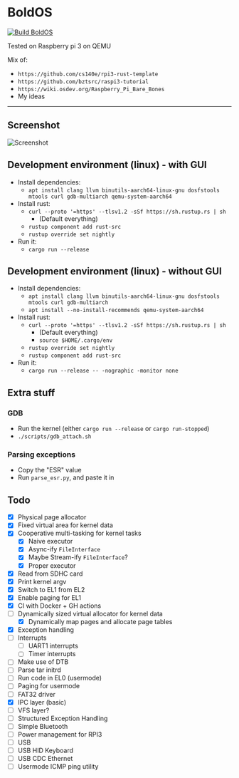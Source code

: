 # BoldOS

[![Build BoldOS](https://github.com/Wazzaps/bold/actions/workflows/build.yml/badge.svg?branch=temp%2Fhacky_code)](https://github.com/Wazzaps/bold/actions/workflows/build.yml)

Tested on Raspberry pi 3 on QEMU

Mix of:

- `https://github.com/cs140e/rpi3-rust-template`
- `https://github.com/bztsrc/raspi3-tutorial`
- `https://wiki.osdev.org/Raspberry_Pi_Bare_Bones`
- My ideas
---

## Screenshot

![Screenshot](https://i.ibb.co/93HxpHW/Screenshot-from-2021-08-12-22-43-25.png)

## Development environment (linux) - with GUI

- Install dependencies:
  - `apt install clang llvm binutils-aarch64-linux-gnu dosfstools mtools curl gdb-multiarch qemu-system-aarch64`
- Install rust:
  - `curl --proto '=https' --tlsv1.2 -sSf https://sh.rustup.rs | sh`
    - (Default everything)
  - `rustup component add rust-src`
  - `rustup override set nightly`
- Run it:
  - `cargo run --release`

## Development environment (linux) - without GUI

- Install dependencies:
  - `apt install clang llvm binutils-aarch64-linux-gnu dosfstools mtools curl gdb-multiarch`
  - `apt install --no-install-recommends qemu-system-aarch64`
- Install rust:
  - `curl --proto '=https' --tlsv1.2 -sSf https://sh.rustup.rs | sh`
    - (Default everything)
    - `source $HOME/.cargo/env`
  - `rustup override set nightly`
  - `rustup component add rust-src`
- Run it:
  - `cargo run --release -- -nographic -monitor none`

## Extra stuff

### GDB

- Run the kernel (either `cargo run --release` or `cargo run-stopped`)
- `./scripts/gdb_attach.sh`

### Parsing exceptions

- Copy the "ESR" value
- Run `parse_esr.py`, and paste it in

## Todo

- [x] Physical page allocator
- [x] Fixed virtual area for kernel data
- [x] Cooperative multi-tasking for kernel tasks
    - [x] Naive executor
    - [x] Async-ify `FileInterface`
    - [x] Maybe Stream-ify `FileInterface`?
    - [x] Proper executor
- [x] Read from SDHC card
- [x] Print kernel argv
- [x] Switch to EL1 from EL2
- [x] Enable paging for EL1
- [x] CI with Docker + GH actions
- [ ] Dynamically sized virtual allocator for kernel data
    - [x] Dynamically map pages and allocate page tables
- [x] Exception handling
- [ ] Interrupts
  - [ ] UART1 interrupts
  - [ ] Timer interrupts
- [ ] Make use of DTB
- [ ] Parse tar initrd
- [ ] Run code in EL0 (usermode)
- [ ] Paging for usermode
- [ ] FAT32 driver
- [x] IPC layer (basic)
- [ ] VFS layer?
- [ ] Structured Exception Handling
- [ ] Simple Bluetooth
- [ ] Power management for RPI3
- [ ] USB
- [ ] USB HID Keyboard
- [ ] USB CDC Ethernet
- [ ] Usermode ICMP ping utility
